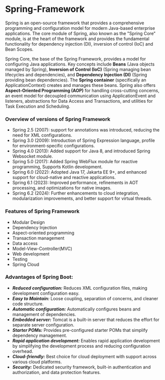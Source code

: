 # Spring-Framework

Spring is an open-source framework that provides a comprehensive programming and configuration model for modern Java-based enterprise applications. The core module of Spring, also known as the "Spring Core" module, is at the heart of the framework and provides the fundamental functionality for dependency injection (DI), inversion of control (IoC) and Bean Scopes.

Spring Core, the base of the Spring Framework, provides a model for configuring Java applications. Key concepts include **Beans** (Java objects managed by Spring), **Inversion of Control (IoC)** (Spring managing bean lifecycles and dependencies), and **Dependency Injection (DI)** (Spring providing bean dependencies). The **Spring container** (specifically an ApplicationContext) creates and manages these beans. Spring also offers **Aspect-Oriented Programming (AOP)** for handling cross-cutting concerns, an event model for decoupled communication using ApplicationEvent and listeners, abstractions for Data Access and Transactions, and utilities for Task Execution and Scheduling.

### Overview of versions of Spring Framework
  - Spring 2.5 (2007): support for annotations was introduced, reducing the need for XML configurations.
  - Spring 3.0 (2009): Introduction of Spring Expression language, profile for environment-specific configurations.
  - Spring 4.0 (2013): Added support for Java 8, and introduced Spring Websocket module.
  - Spring 5.0 (2017): Added Spring WebFlux module for reactive programming, Supports Kotlin development.
  - Spring 6.0 (2022): Adopted Java 17, Jakarta EE 9+, and enhanced support for cloud-native and reactive applications.
  - Spring 6.1 (2023): Improved performance, refinements in AOT processing, and optimizations for native images.
  - Spring 6.2 (2024): Further enhancements to cloud integration, modularization improvements, and better support for virtual threads.

### Features of Spring Framework
- Modular Design
- Dependency Injection
- Aspect-oriented programming
- Transaction management
- Data access
- Model-View-Controller(MVC)
- Web development
- Testing
- Spring Cloud

### Advantages of Spring Boot:

- ***Reduced configuration:*** Reduces XML configuration files, making development configuration easy.
- ***Easy to Maintain:*** Loose coupling, separation of concerns, and cleaner code structure.
- ***Automatic configuration:*** Automatically configures beans and management of dependencies.
- ***Embedded server:*** Tomcat is a built-in server that reduces the effort for separate server configuration.
- ***Starter POMs:*** Provides pre-configured starter POMs that simplify dependency management.
- ***Rapid application development:*** Enables rapid application development by simplifying the development process and reducing configuration overhead.
- ***Cloud-friendly:*** Best choice for cloud deployment with support across various cloud platforms.
- ***Security:*** Dedicated security framework, built-in authentication and authorization, and data protection features.
